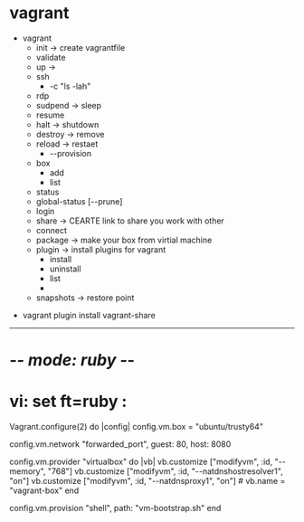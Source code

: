 vagrant
========
- vagrant
    - init  -> create vagrantfile
    - validate
    - up    -> 
    - ssh
        - -c "ls -lah"
    - rdp
    - sudpend -> sleep
    - resume
    - halt -> shutdown
    - destroy -> remove
    - reload -> restaet
        - --provision
    - box
        - add
        - list
    - status
    - global-status [--prune]
    - login
    - share -> CEARTE link to share you work with other
    - connect
    - package -> make your box from virtial machine
    - plugin -> install plugins for vagrant
        - install
        - uninstall
        - list
        - 
    - snapshots -> restore point









* vagrant plugin install vagrant-share


---------------------------------------------------------------------------------------------

# -*- mode: ruby -*-
# vi: set ft=ruby :

Vagrant.configure(2) do |config|
  config.vm.box = "ubuntu/trusty64"

  config.vm.network "forwarded_port", guest: 80, host: 8080

  config.vm.provider "virtualbox" do |vb|
      vb.customize ["modifyvm", :id, "--memory", "768"]
      vb.customize ["modifyvm", :id, "--natdnshostresolver1", "on"]
      vb.customize ["modifyvm", :id, "--natdnsproxy1", "on"]
      # vb.name = "vagrant-box"
  end

  config.vm.provision "shell", path: "vm-bootstrap.sh"
end

